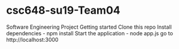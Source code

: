 # csc648-su19-Team04

Software Engineering Project
Getting started
Clone this repo
Install dependencies - npm install
Start the application - node app.js
go to http://localhost:3000
